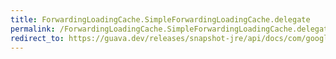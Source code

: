 ```yaml
---
title: ForwardingLoadingCache.SimpleForwardingLoadingCache.delegate
permalink: /ForwardingLoadingCache.SimpleForwardingLoadingCache.delegate/
redirect_to: https://guava.dev/releases/snapshot-jre/api/docs/com/google/common/cache/ForwardingLoadingCache.SimpleForwardingLoadingCache.html#delegate--
---
```

